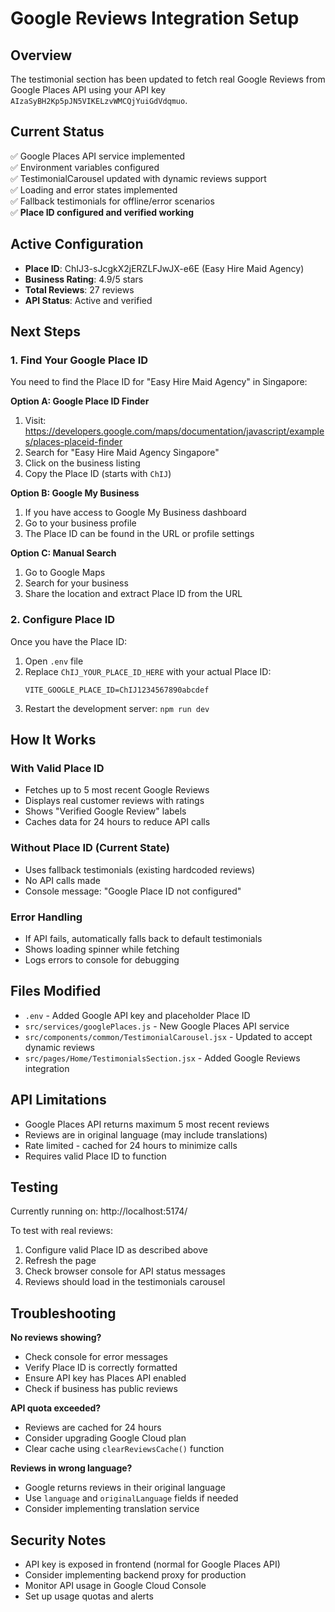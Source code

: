 # Google Reviews Integration Setup

## Overview
The testimonial section has been updated to fetch real Google Reviews from Google Places API using your API key `AIzaSyBH2Kp5pJN5VIKELzvWMCQjYuiGdVdqmuo`.

## Current Status
✅ Google Places API service implemented  
✅ Environment variables configured  
✅ TestimonialCarousel updated with dynamic reviews support  
✅ Loading and error states implemented  
✅ Fallback testimonials for offline/error scenarios  
✅ **Place ID configured and verified working**

## Active Configuration
- **Place ID**: ChIJ3-sJcgkX2jERZLFJwJX-e6E (Easy Hire Maid Agency)
- **Business Rating**: 4.9/5 stars
- **Total Reviews**: 27 reviews  
- **API Status**: Active and verified

## Next Steps

### 1. Find Your Google Place ID

You need to find the Place ID for "Easy Hire Maid Agency" in Singapore:

**Option A: Google Place ID Finder**
1. Visit: https://developers.google.com/maps/documentation/javascript/examples/places-placeid-finder
2. Search for "Easy Hire Maid Agency Singapore"
3. Click on the business listing
4. Copy the Place ID (starts with `ChIJ`)

**Option B: Google My Business**
1. If you have access to Google My Business dashboard
2. Go to your business profile
3. The Place ID can be found in the URL or profile settings

**Option C: Manual Search**
1. Go to Google Maps
2. Search for your business
3. Share the location and extract Place ID from the URL

### 2. Configure Place ID

Once you have the Place ID:

1. Open `.env` file
2. Replace `ChIJ_YOUR_PLACE_ID_HERE` with your actual Place ID:
   ```
   VITE_GOOGLE_PLACE_ID=ChIJ1234567890abcdef
   ```
3. Restart the development server: `npm run dev`

## How It Works

### With Valid Place ID
- Fetches up to 5 most recent Google Reviews
- Displays real customer reviews with ratings
- Shows "Verified Google Review" labels
- Caches data for 24 hours to reduce API calls

### Without Place ID (Current State)
- Uses fallback testimonials (existing hardcoded reviews)
- No API calls made
- Console message: "Google Place ID not configured"

### Error Handling
- If API fails, automatically falls back to default testimonials
- Shows loading spinner while fetching
- Logs errors to console for debugging

## Files Modified

- `.env` - Added Google API key and placeholder Place ID
- `src/services/googlePlaces.js` - New Google Places API service
- `src/components/common/TestimonialCarousel.jsx` - Updated to accept dynamic reviews
- `src/pages/Home/TestimonialsSection.jsx` - Added Google Reviews integration

## API Limitations

- Google Places API returns maximum 5 most recent reviews
- Reviews are in original language (may include translations)
- Rate limited - cached for 24 hours to minimize calls
- Requires valid Place ID to function

## Testing

Currently running on: http://localhost:5174/

To test with real reviews:
1. Configure valid Place ID as described above
2. Refresh the page
3. Check browser console for API status messages
4. Reviews should load in the testimonials carousel

## Troubleshooting

**No reviews showing?**
- Check console for error messages
- Verify Place ID is correctly formatted
- Ensure API key has Places API enabled
- Check if business has public reviews

**API quota exceeded?**
- Reviews are cached for 24 hours
- Consider upgrading Google Cloud plan
- Clear cache using `clearReviewsCache()` function

**Reviews in wrong language?**
- Google returns reviews in their original language
- Use `language` and `originalLanguage` fields if needed
- Consider implementing translation service

## Security Notes

- API key is exposed in frontend (normal for Google Places API)
- Consider implementing backend proxy for production
- Monitor API usage in Google Cloud Console
- Set up usage quotas and alerts
